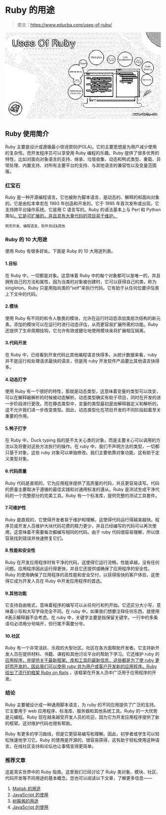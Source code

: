 # Ruby 的用途

> 原文：<https://www.educba.com/uses-of-ruby/>

![Uses Of Ruby](img/352a0b3a540cb5521ec4745045f1b220.png)



## Ruby 使用简介

Ruby 主要是设计或遵循最小惊讶原则(POLA)。它的主要思想是为用户减少使用的复杂性。而开发程序员可以享受用 Ruby 编程的乐趣。Ruby 提供了很多优秀的特性，比如对面向对象语言的支持、继承、垃圾收集、动态和鸭式类型、重载、异常处理、内置支持、对所有主要平台的支持、与其他语言的兼容性以及变量范围等。

### 红宝石

Ruby 是一种开源编程语言。它也被称为脚本语言，是动态的、解释的和面向对象的。它是由松本幸宏在 1993 年创造和开发的。它于 1995 年首次发布或出现。它支持跨平台操作系统。它是用 C 语言写的。Ruby 的语法基本上与 Perl 和 Python 类似[。它是可扩展的，并且具有大量代码的项目易于维护。](https://www.educba.com/perl-vs-python/)

<small>网页开发、编程语言、软件测试&其他</small>

### Ruby 的 10 大用途

使用 Ruby 有很多好处。下面是 Ruby 的 10 大用途列表。

#### 1.目标

在 Ruby 中，一切都是对象。这意味着 Ruby 中的每个对象都可以是唯一的，并且拥有自己的方法和属性，因为当类的对象被创建时，它可以获得自己的类，称为 singleton。Ruby 只是用指向类的“self”来执行代码。它有助于从任何位置评估类上下文中的代码。

#### 2.模块

使用 Ruby 有不同的和令人敬畏的模块，允许在运行时动态添加类层次结构的新元素。添加的模块可以在运行时进行动态评估，从而更容易扩展所需的功能。Ruby 还提供了生命周期挂钩，它允许有效或健壮地使用模块来将扩展相互隔离。

#### 3.代码开发

在 Ruby 中，已经看到开发代码比其他编程语言快得多。从统计数据来看，ruby 并不是运行和处理请求最快的语言，但是用 ruby 开发软件产品要比其他语言快得多。

#### 4.动态打字

使用 Ruby 有一个很好的特性，那就是动态类型，这意味着变量的类型可以改变，可以在解释器解析的时候被动态解析。动态类型确实有助于项目，同时在开发的进一步阶段进行更改。而在静态类型中，变量的类型最初是由解释器定义和解析的，这不允许我们进一步改变类型。因此，动态类型化在项目开发的不同阶段起着至关重要的作用。

#### 5.鸭子打字

在 Ruby 中，Duck typing 指的是不太关心类的对象，而是主要关心可以调用的方法以及将要对这些方法执行的操作。在 ruby 中，我们不声明方法的类型，一切都只基于对象，这些 ruby 对象可以单独修改。我们主要依靠对象功能，这有助于定义类型对象。

#### 6.代码质量

Ruby 代码是直观的，它为应用程序提供了高质量的代码，并且更容易读写。代码的质量主要取决于遵循的最佳实践和对通用标准的遵从。Ruby 是测试生成干净代码的一个完整部分的完美工具。Ruby 有一个标准库，提供完整的测试工具套件。

#### 7.可维护性

Ruby 是直观的，它使得开发者易于维护和理解。这使得代码运行得越来越快。程序员或开发人员维护大块代码花费的精力更少，并且已经编写的代码可以再次使用，这意味着不需要每次都编写相同的代码。由于 ruby 代码很容易理解，所以很容易找到错误并快速修复它们。

#### 8.性能和安全性

Ruby 在开发应用程序时有干净的代码，这使得它运行流畅，性能卓越，没有任何问题。应用程序因此运行得更快，并且它还提供或确保了应用程序的安全性。Ruby 的使用确保了应用程序的高性能和安全交付，以获得愉快的客户体验，这使得它成为开发人员在 Ruby 中开发应用程序的首选。

#### 9.其他功能

它支持自由格式，意味着程序的编写可以从任何行和列开始。它还区分大小写，意味着小写和大写字母完全不同。在 ruby 中，如果我们想要注释任何东西，就使用#表示解释器不会考虑。在 ruby 中，关键字主要是指保留关键字。一行中的多条语句必须用分号隔开，但行尾不需要分号。

#### 10.社区

Ruby 有一个非常活跃、乐观的大型社区。社区在各方面帮助开发者。它支持新开发人员在提供材料、书籍、课程和其他讨论平台的帮助下学习。它还维护 ruby 的[应用程序，并提供关于最新框架、库和工具的最新信息，这些都是为了使 ruby 更好而开发的，因此我们可以使用 ruby 并为用户或客户开发新的应用程序。Ruby 给出了流行的](https://www.educba.com/ruby-commands/)[框架 Ruby on Rails](https://www.educba.com/ruby-vs-ruby-on-rails/) ，该框架在开发人员中广泛用于应用程序的开发。

### 结论

Ruby 主要被设计成一种通用脚本语言，为 ruby 的不同应用提供了广泛的支持。它主要用于 web 应用程序、标准库、服务器和其他系统工具。Ruby 的一大优势是元编程。Ruby 现在越来越受开发人员的欢迎，因为它为开发应用程序提供了新的框架。这对维护代码也很有帮助。

Ruby 有更多的学习曲线，但是它更容易编写和理解。因此，初学者或学生可以轻松快速地学习它。Ruby 的使用是开源的，很容易获得，这有助于轻松使用这种语言。在线社区支持和论坛也让事情变得更简单。

### 推荐文章

这是真实世界中的 Ruby 指南。这里我们已经讨论了 Ruby 类对象、模块、社区、代码开发等不同用途的基本概念。您也可以阅读以下文章，了解更多信息——

1.  [Matlab 的用途](https://www.educba.com/uses-of-matlab/)
2.  [JavaScript 的使用](https://www.educba.com/uses-of-javascript/)
3.  [树莓酱的用途](https://www.educba.com/uses-of-raspberry-pi/)
4.  [JavaScript 的使用](https://www.educba.com/uses-of-javascript/)





